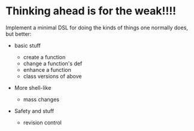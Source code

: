 # Thinking ahead is for the weak!!!!

Implement a minimal DSL for doing the kinds of things one normally does, but
better:

- basic stuff
  - create a function
  - change a function's def
  - enhance a function
  - class versions of above

- More shell-like
  - mass changes

- Safety and stuff
  - revision control

